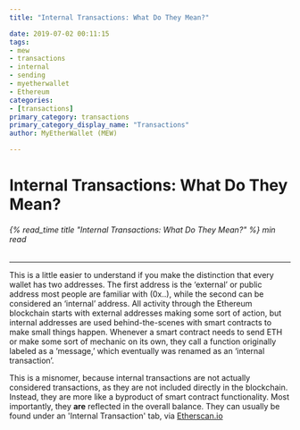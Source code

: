```yaml
---
title: "Internal Transactions: What Do They Mean?"

date: 2019-07-02 00:11:15
tags:
- mew
- transactions
- internal
- sending
- myetherwallet
- Ethereum
categories:
- [transactions]
primary_category: transactions
primary_category_display_name: "Transactions"
author: MyEtherWallet (MEW)

---
```


# **Internal Transactions: What Do They Mean?**

###### {% read_time title "Internal Transactions: What Do They Mean?" %} min read

* * *

This is a little easier to understand if you make the distinction that every wallet has two addresses. The first address is the ‘external’ or public address most people are familiar with (0x..), while the second can be considered an ‘internal’ address. All activity through the Ethereum blockchain starts with external addresses making some sort of action, but internal addresses are used behind-the-scenes with smart contracts to make small things happen. Whenever a smart contract needs to send ETH or make some sort of mechanic on its own, they call a function originally labeled as a ‘message,’ which eventually was renamed as an ‘internal transaction’. 

This is a misnomer, because internal transactions are not actually considered transactions, as they are not included directly in the blockchain. Instead, they are more like a byproduct of smart contract functionality. Most importantly, they **are** reflected in the overall balance. They can usually be found under an 'Internal Transaction' tab, via [Etherscan.io][etherscan]

[etherscan]: https://www.etherscan.io
